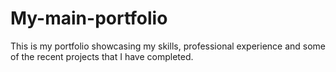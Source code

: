 # My-main-portfolio
This is my portfolio showcasing my skills, professional experience and some of the  recent projects that I have completed.
